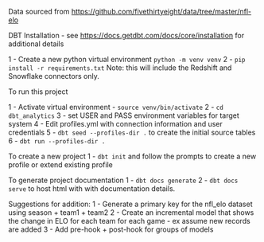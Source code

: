Data sourced from https://github.com/fivethirtyeight/data/tree/master/nfl-elo

DBT Installation - see https://docs.getdbt.com/docs/core/installation for additional details

1 - Create a new python virtual environment `python -m venv venv`
2 - `pip install -r requirements.txt` Note: this will include the Redshift and Snowflake connectors only.

To run this project

1 - Activate virtual environment - `source venv/bin/activate`
2 - `cd dbt_analytics`
3 - set USER and PASS environment variables for target system
4 - Edit profiles.yml with connection information and user credentials
5 - `dbt seed --profiles-dir .` to create the initial source tables
6 - `dbt run --profiles-dir .`

To create a new project
1 - `dbt init` and follow the prompts to create a new profile or extend existing profile

To generate project documentation
1 - `dbt docs generate`
2 - `dbt docs serve` to host html with with documentation details.

Suggestions for addition:
1 - Generate a primary key for the nfl_elo dataset using season + team1 + team2
2 - Create an incremental model that shows the change in ELO for each team for each game - ex assume new records are added
3 - Add pre-hook + post-hook for groups of models